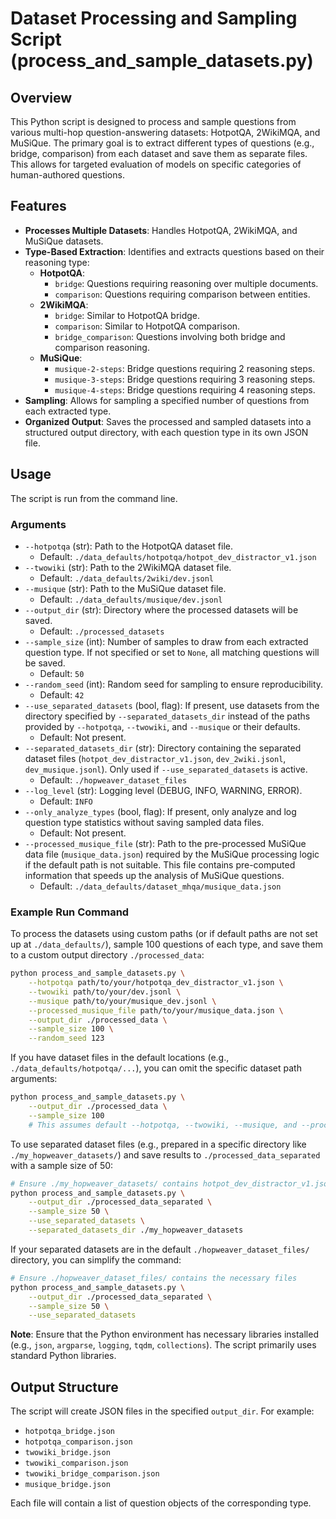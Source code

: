 # Dataset Processing and Sampling Script (process_and_sample_datasets.py)

## Overview

This Python script is designed to process and sample questions from various multi-hop question-answering datasets: HotpotQA, 2WikiMQA, and MuSiQue. The primary goal is to extract different types of questions (e.g., bridge, comparison) from each dataset and save them as separate files. This allows for targeted evaluation of models on specific categories of human-authored questions.

## Features

-   **Processes Multiple Datasets**: Handles HotpotQA, 2WikiMQA, and MuSiQue datasets.
-   **Type-Based Extraction**: Identifies and extracts questions based on their reasoning type:
    -   **HotpotQA**:
        -   `bridge`: Questions requiring reasoning over multiple documents.
        -   `comparison`: Questions requiring comparison between entities.
    -   **2WikiMQA**:
        -   `bridge`: Similar to HotpotQA bridge.
        -   `comparison`: Similar to HotpotQA comparison.
        -   `bridge_comparison`: Questions involving both bridge and comparison reasoning.
    -   **MuSiQue**:
        -   `musique-2-steps`: Bridge questions requiring 2 reasoning steps.
        -   `musique-3-steps`: Bridge questions requiring 3 reasoning steps.
        -   `musique-4-steps`: Bridge questions requiring 4 reasoning steps.
-   **Sampling**: Allows for sampling a specified number of questions from each extracted type.
-   **Organized Output**: Saves the processed and sampled datasets into a structured output directory, with each question type in its own JSON file.

## Usage

The script is run from the command line.

### Arguments

-   `--hotpotqa` (str): Path to the HotpotQA dataset file.
    -   Default: `./data_defaults/hotpotqa/hotpot_dev_distractor_v1.json`
-   `--twowiki` (str): Path to the 2WikiMQA dataset file.
    -   Default: `./data_defaults/2wiki/dev.jsonl`
-   `--musique` (str): Path to the MuSiQue dataset file.
    -   Default: `./data_defaults/musique/dev.jsonl`
-   `--output_dir` (str): Directory where the processed datasets will be saved.
    -   Default: `./processed_datasets`
-   `--sample_size` (int): Number of samples to draw from each extracted question type. If not specified or set to `None`, all matching questions will be saved.
    -   Default: `50`
-   `--random_seed` (int): Random seed for sampling to ensure reproducibility.
    -   Default: `42`
-   `--use_separated_datasets` (bool, flag): If present, use datasets from the directory specified by `--separated_datasets_dir` instead of the paths provided by `--hotpotqa`, `--twowiki`, and `--musique` or their defaults.
    -   Default: Not present.
-   `--separated_datasets_dir` (str): Directory containing the separated dataset files (`hotpot_dev_distractor_v1.json`, `dev_2wiki.jsonl`, `dev_musique.jsonl`). Only used if `--use_separated_datasets` is active.
    -   Default: `./hopweaver_dataset_files`
-   `--log_level` (str): Logging level (DEBUG, INFO, WARNING, ERROR).
    -   Default: `INFO`
-   `--only_analyze_types` (bool, flag): If present, only analyze and log question type statistics without saving sampled data files.
    -   Default: Not present.
-   `--processed_musique_file` (str): Path to the pre-processed MuSiQue data file (`musique_data.json`) required by the MuSiQue processing logic if the default path is not suitable. This file contains pre-computed information that speeds up the analysis of MuSiQue questions.
    -   Default: `./data_defaults/dataset_mhqa/musique_data.json`

### Example Run Command

To process the datasets using custom paths (or if default paths are not set up at `./data_defaults/`), sample 100 questions of each type, and save them to a custom output directory `./processed_data`:

```bash
python process_and_sample_datasets.py \
    --hotpotqa path/to/your/hotpotqa_dev_distractor_v1.json \
    --twowiki path/to/your/dev.jsonl \
    --musique path/to/your/musique_dev.jsonl \
    --processed_musique_file path/to/your/musique_data.json \
    --output_dir ./processed_data \
    --sample_size 100 \
    --random_seed 123
```

If you have dataset files in the default locations (e.g., `./data_defaults/hotpotqa/...`), you can omit the specific dataset path arguments:

```bash
python process_and_sample_datasets.py \
    --output_dir ./processed_data \
    --sample_size 100 
    # This assumes default --hotpotqa, --twowiki, --musique, and --processed_musique_file paths are valid
```

To use separated dataset files (e.g., prepared in a specific directory like `./my_hopweaver_datasets/`) and save results to `./processed_data_separated` with a sample size of 50:

```bash
# Ensure ./my_hopweaver_datasets/ contains hotpot_dev_distractor_v1.json, dev_2wiki.jsonl, dev_musique.jsonl
python process_and_sample_datasets.py \
    --output_dir ./processed_data_separated \
    --sample_size 50 \
    --use_separated_datasets \
    --separated_datasets_dir ./my_hopweaver_datasets
```

If your separated datasets are in the default `./hopweaver_dataset_files/` directory, you can simplify the command:

```bash
# Ensure ./hopweaver_dataset_files/ contains the necessary files
python process_and_sample_datasets.py \
    --output_dir ./processed_data_separated \
    --sample_size 50 \
    --use_separated_datasets
```

**Note**: Ensure that the Python environment has necessary libraries installed (e.g., `json`, `argparse`, `logging`, `tqdm`, `collections`). The script primarily uses standard Python libraries.

## Output Structure

The script will create JSON files in the specified `output_dir`. For example:

-   `hotpotqa_bridge.json`
-   `hotpotqa_comparison.json`
-   `twowiki_bridge.json`
-   `twowiki_comparison.json`
-   `twowiki_bridge_comparison.json`
-   `musique_bridge.json`

Each file will contain a list of question objects of the corresponding type.
